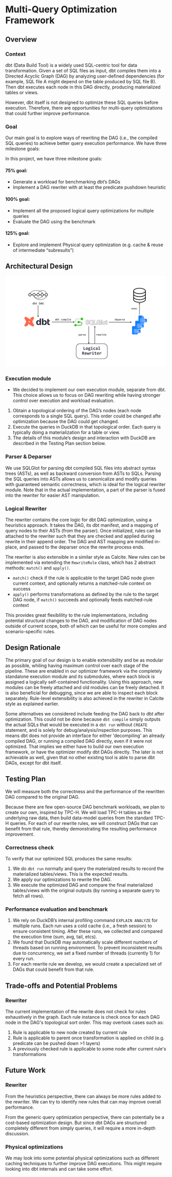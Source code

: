 # Multi-Query Optimization Framework

## Overview

### Context
dbt (Data Build Tool) is a widely used SQL-centric tool for data transformation. Given a set of SQL files as input, dbt compiles them into a Directed Acyclic Graph (DAG) by analyzing user-defined dependencies (for example, SQL file A might depend on the table produced by SQL file B). Then dbt executes each node in this DAG directly, producing materialized tables or views.

However, dbt itself is not designed to optimize these SQL queries before execution. Therefore, there are opportunities for multi-query optimizations that could further improve performance.

### Goal
Our main goal is to explore ways of rewriting the DAG (i.e., the compiled SQL queries) to achieve better query execution performance. We have three milestone goals:

In this project, we have three milestone goals:

#### 75% goal: 
- Generate a workload for benchmarking dbt’s DAGs
- Implement a DAG rewriter with at least the predicate pushdown heuristic

#### 100% goal:
- Implement all the proposed logical query optimizations for multiple queries
- Evaluate the DAG using the benchmark

#### 125% goal:
- Explore and implement Physical query optimization (e.g. cache & reuse of intermediate “subresults”)

## Architectural Design

![Optimizer Pipeline: DAG -> dbt compile -> SQLGlot parse to AST -> Logical Rewrite -> SQLGlot deparse to SQL -> execution in DuckDB](graphs\MQO_pipeline.png "Optimizer Pipeline")
### Execution module
- We decided to implement our own execution module, separate from dbt. This choice allows us to focus on DAG rewriting while having stronger control over execution and workload evaluation.

1. Obtain a topological ordering of the DAG’s nodes (each node corresponds to a single SQL query). This order could be changed afte optimization because the DAG could get changed.
2. Execute the queries in DuckDB in that topological order. Each query is typically doing a materialization for a table or view.
3. The details of this module’s design and interaction with DuckDB are described in the Testing Plan section below.

### Parser & Deparser
We use SQLGlot for parsing dbt compiled SQL files into abstract syntax trees (ASTs), as well as backward conversion from ASTs to SQLs. Parsing the SQL queries into ASTs allows us to canonicalize and modify queries with guaranteed semantic correctness, which is ideal for the logical rewriter module. Note that in the actual implementation, a part of the parser is fused into the rewriter for easier AST manipulation. 

### Logical Rewriter
The rewriter contains the core logic for dbt DAG optimization, using a heuristics approach. It takes the DAG, its dbt manifest, and a mapping of query nodes to their ASTs (from the parser). Once initialized, rules can be attached to the rewriter such that they are checked and applied during rewrite in their append order. The DAG and AST mapping are modified in-place, and passed to the deparser once the rewrite process ends. 

The rewriter is also extensible in a similar style as Calcite. New rules can be implemented via extending the `RewriteRule` class, which has 2 abstract methods: `match()` and `apply()`. 
- `match()` check if the rule is applicable to the target DAG node given current context, and optionally returns a matched-rule context on success
- `apply()` performs transformations as defined by the rule to the target DAG node, if `match()` succeeds and optionally feeds matched-rule context 

This provides great flexiblility to the rule implementations, including potential structural changes to the DAG, and modification of DAG nodes outside of current scope, both of which can be useful for more complex and scenario-specific rules. 

## Design Rationale

The primary goal of our design is to enable extensibility and be as modular as possible, whiling having maximum control over each stage of the pipeline. These are enabled in our optimizer framework via the completely standalone execution module and its submodules, where each block is assigned a logically self-contained functionality. Using this approach, new modules can be freely attached and old modules can be freely detached. It is also beneficial for debugging, since we are able to inspect each block separately. Rule-level extensibility is also achieved in the rewriter in Calcite style as explained earlier. 

Some alternatives we considered include feeding the DAG back to dbt after optimization. This could not be done because `dbt compile` simply outputs the actual SQLs that would be executed in a `dbt run` without `CREATE` statement, and is solely for debug/analysis/inspection purposes. This means dbt does not provide an interface for either 'decompiling' an already compiled DAG, or running a compiled DAG directly, even if it were not optimized. That implies we either have to build our own execution framework, or have the optimizer modify dbt DAGs directly. The later is not achievable as well, given that no other existing tool is able to parse dbt DAGs, except for dbt itself. 

## Testing Plan
We will measure both the correctness and the performance of the rewritten DAG compared to the original DAG.

Because there are few open-source DAG benchmark workloads, we plan to create our own, inspired by TPC-H. We will load TPC-H tables as the underlying raw data, then build data-model queries from the standard TPC-H queries. For each of our rewrite rules, we will construct DAGs that can benefit from that rule, thereby demonstrating the resulting performance improvement.

### Correctness check
To verify that our optimized SQL produces the same results:
1. We do `dbt run` normally and query the materialzed results to record the materialized tables/views. This is the expected results. 
2. We apply our optimizations to rewrite the DAG.  
3. We execute the optimized DAG and compare the final materialized tables/views with the original outputs (by running a separate query to fetch all rows).


### Performance evaluation and benchmark
1. We rely on DuckDB’s internal profiling command `EXPLAIN ANALYZE` for multiple runs. Each run uses a cold cache (i.e., a fresh session) to ensure consistent timing. After these runs, we collected and compared the execution time (sum, avg, tail, etcs). 
2. We found that DuckDB may automatically scale different numbers of threads based on running environment. To prevent inconsistent results due to concurrency, we set a fixed number of threads (currently 1) for every run.
3. For each rewrite rule we develop, we would create a specialized set of DAGs that could benefit from that rule.


## Trade-offs and Potential Problems

### Rewriter
The current implementation of the rewrite does not check for rules exhaustively in the graph. Each rule instance is check once for each DAG node in the DAG's topological sort order. This may overlook cases such as: 
1. Rule is applicable to new node created by current rule
2. Rule is applicable to parent once transformation is applied on child (e.g. predicate can be pushed down >1 layers)
3. A previously checked rule is applicable to some node after current rule's transformations


## Future Work
### Rewriter
From the heuristics perspective, there can always be more rules added to the rewriter. We can try to identify new rules that can may improve overall performance. 

From the generic query optimization perspective, there can potentially be a cost-based optimization design. But since dbt DAGs are structured completely different from simply queries, it will require a more in-depth discussion. 

### Physical optimizations
We may look into some potential physical optimizations such as different caching techniques to further improve DAG executions. This might require looking into dbt internals and can take some effort. 